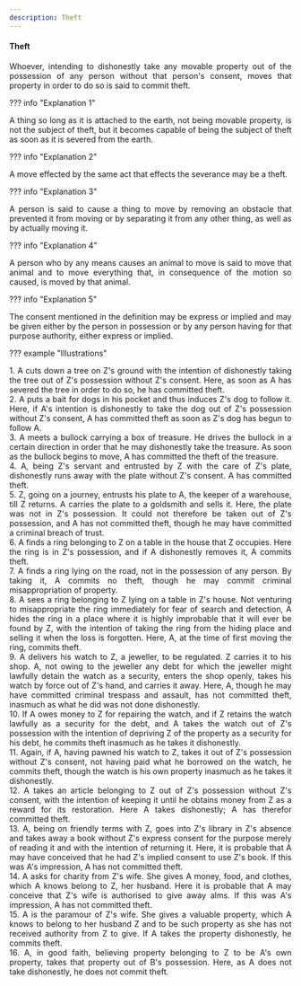 ```yaml
---
description: Theft
---
```


#### Theft
<div style="text-align: justify">

Whoever, intending to dishonestly take any movable property out of the possession of any person without that person's consent, moves that property in order to do so is said to commit theft.

</div>

??? info "Explanation 1"
    <div style="text-align: justify"> A thing so long as it is attached to the earth, not being movable property, is not the subject of theft, but it becomes capable of being the subject of theft as soon as it is severed from the earth.

??? info "Explanation 2"
    <div style="text-align: justify"> A move effected by the same act that effects the severance may be a theft.

??? info "Explanation 3"
    <div style="text-align: justify"> A person is said to cause a thing to move by removing an obstacle that prevented it from moving or by separating it from any other thing, as well as by actually moving it.

??? info "Explanation 4"
    <div style="text-align: justify"> A person who by any means causes an animal to move is said to move that animal and to move everything that, in consequence of the motion so caused, is moved by that animal.

??? info "Explanation 5"
    <div style="text-align: justify"> The consent mentioned in the definition may be express or implied and may be given either by the person in possession or by any person having for that purpose authority, either express or implied.

??? example "Illustrations"
    <div style="text-align: justify"> 1. A cuts down a tree on Z's ground with the intention of dishonestly taking the tree out of Z's possession without Z's consent. Here, as soon as A has severed the tree in order to do so, he has committed theft.
    <div style="text-align: justify"> 2. A puts a bait for dogs in his pocket and thus induces Z's dog to follow it. Here, if A's intention is dishonestly to take the dog out of Z's possession without Z's consent, A has committed theft as soon as Z's dog has begun to follow A.
    <div style="text-align: justify"> 3. A meets a bullock carrying a box of treasure. He drives the bullock in a certain direction in order that he may dishonestly take the treasure. As soon as the bullock begins to move, A has committed the theft of the treasure.
    <div style="text-align: justify"> 4. A, being Z's servant and entrusted by Z with the care of Z's plate, dishonestly runs away with the plate without Z's consent. A has committed theft.
    <div style="text-align: justify"> 5. Z, going on a journey, entrusts his plate to A, the keeper of a warehouse, till Z returns. A carries the plate to a goldsmith and sells it. Here, the plate was not in Z's possession. It could not therefore be taken out of Z's possession, and A has not committed theft, though he may have committed a criminal breach of trust.
    <div style="text-align: justify"> 6. A finds a ring belonging to Z on a table in the house that Z occupies. Here the ring is in Z's possession, and if A dishonestly removes it, A commits theft.
    <div style="text-align: justify"> 7. A finds a ring lying on the road, not in the possession of any person. By taking it, A commits no theft, though he may commit criminal misappropriation of property.
    <div style="text-align: justify"> 8. A sees a ring belonging to Z lying on a table in Z's house. Not venturing to misappropriate the ring immediately for fear of search and detection, A hides the ring in a place where it is highly improbable that it will ever be found by Z, with the intention of taking the ring from the hiding place and selling it when the loss is forgotten. Here, A, at the time of first moving the ring, commits theft.
    <div style="text-align: justify"> 9. A delivers his watch to Z, a jeweller, to be regulated. Z carries it to his shop. A, not owing to the jeweller any debt for which the jeweller might lawfully detain the watch as a security, enters the shop openly, takes his watch by force out of Z's hand, and carries it away. Here, A, though he may have committed criminal trespass and assault, has not committed theft, inasmuch as what he did was not done dishonestly.
    <div style="text-align: justify"> 10. If A owes money to Z for repairing the watch, and if Z retains the watch lawfully as a security for the debt, and A takes the watch out of Z's possession with the intention of depriving Z of the property as a security for his debt, he commits theft inasmuch as he takes it dishonestly.
    <div style="text-align: justify"> 11. Again, if A, having pawned his watch to Z, takes it out of Z's possession without Z's consent, not having paid what he borrowed on the watch, he commits theft, though the watch is his own property inasmuch as he takes it dishonestly.
    <div style="text-align: justify"> 12. A takes an article belonging to Z out of Z's possession without Z's consent, with the intention of keeping it until he obtains money from Z as a reward for its restoration. Here A takes dishonestly; A has therefor committed theft.
    <div style="text-align: justify"> 13. A, being on friendly terms with Z, goes into Z's library in Z's absence and takes away a book without Z's express consent for the purpose merely of reading it and with the intention of returning it. Here, it is probable that A may have conceived that he had Z's implied consent to use Z's book. If this was A's impression, A has not committed theft.
    <div style="text-align: justify"> 14. A asks for charity from Z's wife. She gives A money, food, and clothes, which A knows belong to Z, her husband. Here it is probable that A may conceive that Z's wife is authorised to give away alms. If this was A's impression, A has not committed theft.
    <div style="text-align: justify"> 15. A is the paramour of Z's wife. She gives a valuable property, which A knows to belong to her husband Z and to be such property as she has not received authority from Z to give. If A takes the property dishonestly, he commits theft.
    <div style="text-align: justify"> 16. A, in good faith, believing property belonging to Z to be A's own property, takes that property out of B's possession. Here, as A does not take dishonestly, he does not commit theft.

